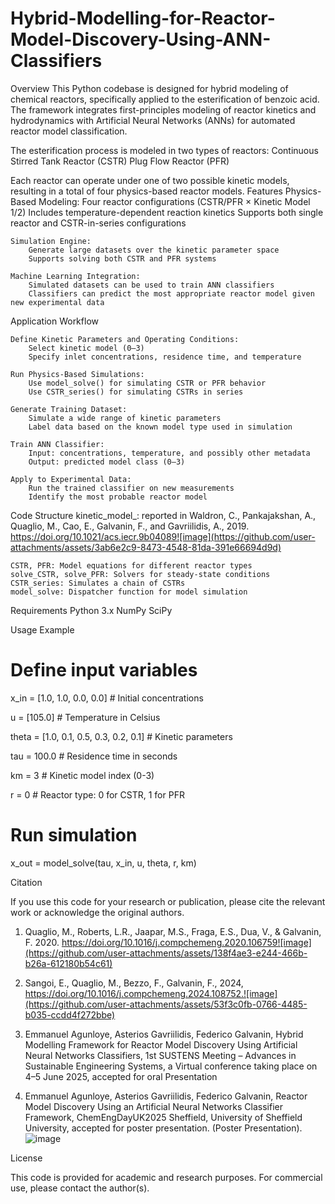 # Hybrid-Modelling-for-Reactor-Model-Discovery-Using-ANN-Classifiers
Overview
This Python codebase is designed for hybrid modeling of chemical reactors, specifically applied to the esterification of benzoic acid. The framework integrates first-principles modeling of reactor kinetics and hydrodynamics with Artificial Neural Networks (ANNs) for automated reactor model classification.

The esterification process is modeled in two types of reactors:
    Continuous Stirred Tank Reactor (CSTR)
    Plug Flow Reactor (PFR)

Each reactor can operate under one of two possible kinetic models, resulting in a total of four physics-based reactor models.
Features
    Physics-Based Modeling:
        Four reactor configurations (CSTR/PFR × Kinetic Model 1/2)
        Includes temperature-dependent reaction kinetics
        Supports both single reactor and CSTR-in-series configurations

    Simulation Engine:
        Generate large datasets over the kinetic parameter space
        Supports solving both CSTR and PFR systems

    Machine Learning Integration:
        Simulated datasets can be used to train ANN classifiers
        Classifiers can predict the most appropriate reactor model given new experimental data

Application Workflow

    Define Kinetic Parameters and Operating Conditions:
        Select kinetic model (0–3)
        Specify inlet concentrations, residence time, and temperature

    Run Physics-Based Simulations:
        Use model_solve() for simulating CSTR or PFR behavior
        Use CSTR_series() for simulating CSTRs in series

    Generate Training Dataset:
        Simulate a wide range of kinetic parameters
        Label data based on the known model type used in simulation

    Train ANN Classifier:
        Input: concentrations, temperature, and possibly other metadata
        Output: predicted model class (0–3)

    Apply to Experimental Data:
        Run the trained classifier on new measurements
        Identify the most probable reactor model

Code Structure
    kinetic_model_: reported in Waldron, C., Pankajakshan, A., Quaglio, M., Cao, E., Galvanin, F., and Gavriilidis, A., 2019. https://doi.org/10.1021/acs.iecr.9b04089![image](https://github.com/user-attachments/assets/3ab6e2c9-8473-4548-81da-391e66694d9d)

    CSTR, PFR: Model equations for different reactor types
    solve_CSTR, solve_PFR: Solvers for steady-state conditions
    CSTR_series: Simulates a chain of CSTRs
    model_solve: Dispatcher function for model simulation

Requirements
    Python 3.x
    NumPy
    SciPy

Usage Example

# Define input variables

x_in = [1.0, 1.0, 0.0, 0.0]  # Initial concentrations

u = [105.0]                 # Temperature in Celsius

theta = [1.0, 0.1, 0.5, 0.3, 0.2, 0.1]  # Kinetic parameters

tau = 100.0                 # Residence time in seconds

km = 3                      # Kinetic model index (0-3)

r = 0                       # Reactor type: 0 for CSTR, 1 for PFR


# Run simulation

x_out = model_solve(tau, x_in, u, theta, r, km)

Citation

If you use this code for your research or publication, please cite the relevant work or acknowledge the original authors.
1)  Quaglio, M., Roberts, L.R., Jaapar, M.S., Fraga, E.S., Dua, V., & Galvanin, F. 2020. https://doi.org/10.1016/j.compchemeng.2020.106759![image](https://github.com/user-attachments/assets/138f4ae3-e244-466b-b26a-612180b54c61)

2)  Sangoi, E., Quaglio, M., Bezzo, F., Galvanin, F., 2024, https://doi.org/10.1016/j.compchemeng.2024.108752.![image](https://github.com/user-attachments/assets/53f3c0fb-0766-4485-b035-ccdd4f272bbe)

3)	Emmanuel Agunloye, Asterios Gavriilidis, Federico Galvanin, Hybrid Modelling Framework for Reactor Model Discovery Using Artificial Neural Networks Classifiers, 1st SUSTENS Meeting – Advances in Sustainable Engineering Systems, a Virtual conference taking place on 4–5 June 2025, accepted for oral Presentation

4)  Emmanuel Agunloye, Asterios Gavriilidis, Federico Galvanin, Reactor Model Discovery Using an Artificial Neural Networks Classifier Framework, ChemEngDayUK2025 Sheffield, University of Sheffield University, accepted for poster presentation. (Poster Presentation).
![image](https://github.com/user-attachments/assets/8568a96f-4f21-445e-ac93-618ddc91772d)


License

This code is provided for academic and research purposes. For commercial use, please contact the author(s).

